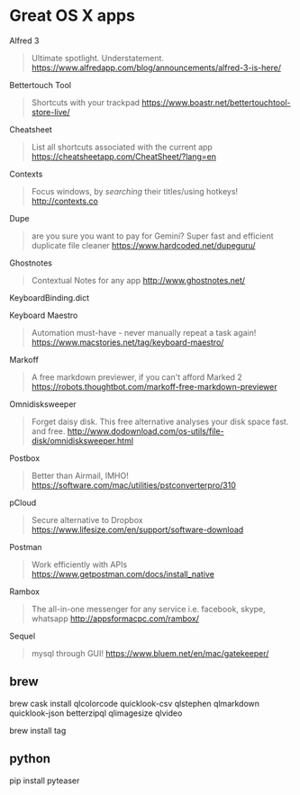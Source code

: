 # Great OS X apps

Alfred 3

> Ultimate spotlight. Understatement. <https://www.alfredapp.com/blog/announcements/alfred-3-is-here/>

Bettertouch Tool

> Shortcuts with your trackpad <https://www.boastr.net/bettertouchtool-store-live/>

Cheatsheet

> List all shortcuts associated with the current app <https://cheatsheetapp.com/CheatSheet/?lang=en>

Contexts

> Focus windows, by *searching* their titles/using hotkeys! <http://contexts.co>

Dupe

> are you sure you want to pay for Gemini? Super fast and efficient duplicate file cleaner <https://www.hardcoded.net/dupeguru/>

Ghostnotes

> Contextual Notes for any app <http://www.ghostnotes.net/>

KeyboardBinding.dict

Keyboard Maestro

> Automation must-have - never manually repeat a task again! <https://www.macstories.net/tag/keyboard-maestro/>

Markoff

> A free markdown previewer, if you can't afford Marked 2 <https://robots.thoughtbot.com/markoff-free-markdown-previewer>

Omnidisksweeper

> Forget daisy disk. This free alternative analyses your disk space fast. and free. <http://www.dodownload.com/os-utils/file-disk/omnidisksweeper.html>

Postbox

> Better than Airmail, IMHO! <https://software.com/mac/utilities/pstconverterpro/310>

pCloud

> Secure alternative to Dropbox <https://www.lifesize.com/en/support/software-download>

Postman

> Work efficiently with APIs <https://www.getpostman.com/docs/install_native>

Rambox

> The all-in-one messenger for any service i.e. facebook, skype, whatsapp <http://appsformacpc.com/rambox/>

Sequel

> mysql through GUI! <https://www.bluem.net/en/mac/gatekeeper/>

## brew

brew cask install qlcolorcode quicklook-csv qlstephen qlmarkdown quicklook-json betterzipql qlimagesize qlvideo

brew install tag

## python

pip install pyteaser
